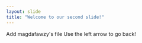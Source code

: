 ```yaml
---
layout: slide
title: "Welcome to our second slide!"
---
```

Add magdafawzy's file
Use the left arrow to go back!
